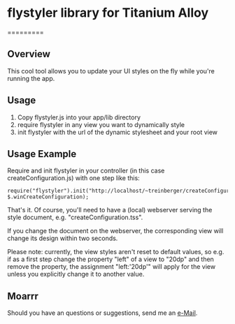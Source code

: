 # flystyler library for Titanium Alloy
=========

## Overview

This cool tool allows you to update your UI styles on the fly while you're running the app.

## Usage

1. Copy flystyler.js into your app/lib directory
2. require flystyler in any view you want to dynamically style
3. init flystyler with the url of the dynamic stylesheet and your root view

## Usage Example

Require and init flystyler in your controller (in this case createConfiguration.js) with one step like this:

	require("flystyler").init("http://localhost/~treinberger/createConfiguration.tss", $.winCreateConfiguration);

That's it. Of course, you'll need to have a (local) webserver serving the style document, e.g. "createConfiguration.tss".

If you change the document on the webserver, the corresponding view will change its design within two seconds.

Please note: currently, the view styles aren't reset to default values, so e.g. if as a first step change the property "left" of a view to "20dp" and then remove the property, the assignment "left:'20dp'" will apply for the view unless you explicitly change it to another value.

## Moarrr

Should you have an questions or suggestions, send me an [e-Mail](mailto:treinberger@appcelerator.com).